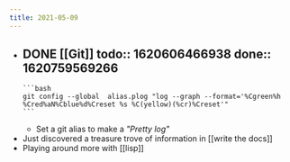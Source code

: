 ```yaml
---
title: 2021-05-09
---
```


- DONE [[Git]] 
  todo:: 1620606466938
  done:: 1620759569266
	-
	  ```bash
	  git config --global  alias.plog "log --graph --format='%Cgreen%h %Cred%aN%Cblue%d%Creset %s %C(yellow)(%cr)%Creset'"
	  ```
	- Set a git alias to make a _"Pretty log"_
- Just discovered a treasure trove of information in [[write the docs]]
- Playing around more with [[lisp]]